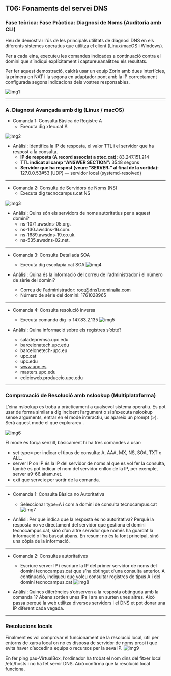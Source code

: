## T06: Fonaments del servei DNS

### Fase teòrica: Fase Pràctica: Diagnosi de Noms (Auditoria amb CLI)
Heu de demostrar l'ús de les principals utilitats de diagnosi DNS en els diferents sistemes operatius que utilitza el client (Linux/macOS i Windows).

Per a cada eina, executeu les comandes indicades a continuació contra el domini que s’indiqui explícitament i captureu/analitzeu els resultats.

Per fer aquest demostració, caldrà usar un equip Zorin amb dues interfícies, la primera en NAT i la segona en adaptador pont amb la IP correctament configurada segons indicacions dels vostres responsables.

![img1](./IMG/img1.png)

---

### A. Diagnosi Avançada amb dig (Linux / macOS)
- Comanda 1: Consulta Bàsica de Registre A
  - Executa dig xtec.cat A
    
![img2](./IMG/img2.png)

- Anàlisi: Identifica la IP de resposta, el valor TTL i el servidor que ha respost a la consulta.
  - **IP de resposta (A record associat a xtec.cat):**
    83.247.151.214
  - **TTL indicat al camp “ANSWER SECTION”:**
    3548 segons
  - **Servidor que ha respost (veure “SERVER:” al final de la sortida):**
    127.0.0.53#53 (UDP) — servidor local (systemd-resolved)

---

- Comanda 2: Consulta de Servidors de Noms (NS)
  - Executa dig tecnocampus.cat NS

![img3](./IMG/img3.png)

- Anàlisi: Quins són els servidors de noms autoritatius per a aquest domini?
  - ns-1071.awsdns-05.org.
  - ns-130.awsdns-16.com.
  - ns-1689.awsdns-19.co.uk.
  - ns-535.awsdns-02.net.

---

- Comanda 3: Consulta Detallada SOA
  - Executa dig escolapia.cat SOA
![img4](./IMG/img4.png)

- Anàlisi: Quina és la informació del correu de l'administrador i el número de sèrie del domini?
  - Correu de l'administrador: root@dns1.nominalia.com
  - Número de sèrie del domini: 1761028965

---

- Comanda 4: Consulta resolució inversa
  - Executa comanda dig -x 147.83.2.135
![img5](./IMG/img5.png)

- Anàlisi: Quina informació sobre els registres s’obté?

  - saladepremsa.upc.edu
  - barcelonatech.upc.edu
  - barcelonetech-upc.eu
  - upc.cat
  - upc.edu
  - www.upc.es
  - masters.upc.edu
  - edicioweb.produccio.upc.edu

---

### **Comprovació de Resolució amb nslookup (Multiplataforma)**
L’eina nslookup es troba a pràcticament a qualsevol sistema operatiu. Es pot usar de forma similar a dig incloent l’argument o si s’executa nslookup sense arguments, entrar en el mode interactiu, us apareix un prompt (>). Serà aquest mode el que explorareu . 

![img6](./IMG/img6.png)

El mode és força senzill, bàsicament hi ha tres comandes a usar:
- set type= per indicar el tipus de consulta: A, AAA, MX, NS, SOA, TXT o ALL.
- server IP on IP és la IP del servidor de noms al que es vol fer la consulta, també es pot indicar el nom del servidor enlloc de la IP, per exemple, server a9-66.akam.net.
- exit que serveix per sortir de la comanda.

---

- Comanda 1: Consulta Bàsica no Autoritativa
  - Seleccionar type=A i com a domini de consulta tecnocampus.cat
![img7](./IMG/img7.png)

- Anàlisi: Per què indica que la resposta és no autoritativa?
Perquè la resposta no ve directament del servidor que gestiona el domini tecnocampus.cat, sinó d’un altre servidor que només ha guardat la informació o l’ha buscat abans. En resum: no és la font principal, sinó una còpia de la informació.

---

- Comanda 2: Consultes autoritatives
  - Escriure server IP i escriure la IP del primer servidor de noms del domini tecnocampus.cat que s’ha obtingut
    d’una consulta anterior. A continuació, indiqueu que voleu consultar registres de tipus A i del domini
    tecnocampus.cat
![img8](./IMG/img8.png)

- Anàlisi: Quines diferències s’observen a la resposta obtinguda amb la comanda 1?
Abans sortien unes IPs i ara en surten unes altres. Això passa perquè la web utilitza diversos servidors i el DNS et pot donar una IP diferent cada vegada.

---

### Resolucions locals
Finalment es vol comprovar el funcionament de la resolució local, útil per entorns de xarxa local on no es disposa de servidor de noms propi i que evita haver d’accedir a equips o recursos per la seva IP.
![img9](./IMG/img9.png)

En fer ping pau-VirtualBox, l’ordinador ha trobat el nom dins del fitxer local /etc/hosts i no ha fet servir DNS. Això confirma que la resolució local funciona.
